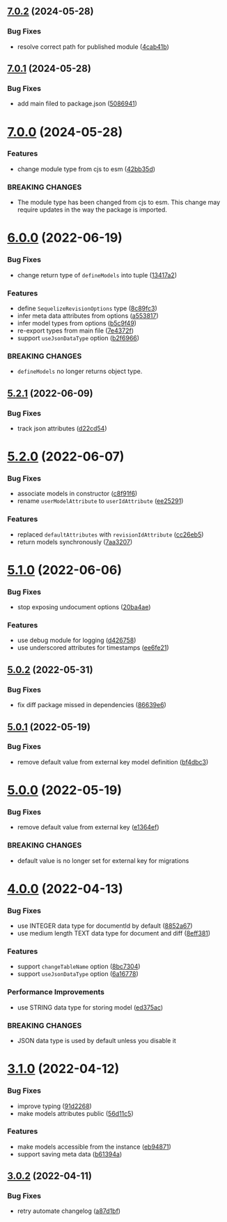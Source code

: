 ## [7.0.2](https://github.com/yujiosaka/sequelize-revision/compare/v7.0.1...v7.0.2) (2024-05-28)


### Bug Fixes

* resolve correct path for published module ([4cab41b](https://github.com/yujiosaka/sequelize-revision/commit/4cab41bbe971b0795fae311942fec59d9129bb44))

## [7.0.1](https://github.com/yujiosaka/sequelize-revision/compare/v7.0.0...v7.0.1) (2024-05-28)


### Bug Fixes

* add main filed to package.json ([5086941](https://github.com/yujiosaka/sequelize-revision/commit/5086941f9564153f649ba0bd87ca5404cec94883))

# [7.0.0](https://github.com/yujiosaka/sequelize-revision/compare/v6.0.0...v7.0.0) (2024-05-28)


### Features

* change module type from cjs to esm ([42bb35d](https://github.com/yujiosaka/sequelize-revision/commit/42bb35db563819a159c6293bf530b305b1f3334a))


### BREAKING CHANGES

* The module type has been changed from cjs to esm.
This change may require updates in the way the package is imported.

# [6.0.0](https://github.com/yujiosaka/sequelize-revision/compare/v5.2.1...v6.0.0) (2022-06-19)


### Bug Fixes

* change return type of `defineModels` into tuple ([13417a2](https://github.com/yujiosaka/sequelize-revision/commit/13417a2da7f95952a6581a7c0ff5266eba2dc9f5))


### Features

* define `SequelizeRevisionOptions` type ([8c89fc3](https://github.com/yujiosaka/sequelize-revision/commit/8c89fc3761eca9795bda44559426f9c1e521845b))
* infer meta data attributes from options ([a553817](https://github.com/yujiosaka/sequelize-revision/commit/a553817bb2e41dd6ca716153b2d6127463e13204))
* infer model types from options ([b5c9f49](https://github.com/yujiosaka/sequelize-revision/commit/b5c9f494cff29a19907344b0e68002f529d3d50b))
* re-export types from main file ([7e4372f](https://github.com/yujiosaka/sequelize-revision/commit/7e4372f483c75e43b610738a4d9ba035b8648498))
* support `useJsonDataType` option ([b2f6966](https://github.com/yujiosaka/sequelize-revision/commit/b2f6966626e42ed9358cd65dcc838e129538328d))


### BREAKING CHANGES

* `defineModels` no longer returns object type.

## [5.2.1](https://github.com/yujiosaka/sequelize-revision/compare/v5.2.0...v5.2.1) (2022-06-09)


### Bug Fixes

* track json attributes ([d22cd54](https://github.com/yujiosaka/sequelize-revision/commit/d22cd545cfcbea0889b8f84e311cd2d26d5e3a39))

# [5.2.0](https://github.com/yujiosaka/sequelize-revision/compare/v5.1.0...v5.2.0) (2022-06-07)


### Bug Fixes

* associate models in constructor ([c8f91f6](https://github.com/yujiosaka/sequelize-revision/commit/c8f91f665180d75293f3c68133116e90dd12886f))
* rename `userModelAttribute` to `userIdAttribute` ([ee25291](https://github.com/yujiosaka/sequelize-revision/commit/ee252918f5a0ae3c6bd89c580481b6f7ba312604))


### Features

* replaced `defaultAttributes` with `revisionIdAttribute` ([cc26eb5](https://github.com/yujiosaka/sequelize-revision/commit/cc26eb52def1e4e1dc32eace09f699255c848b6c))
* return models synchronously ([7aa3207](https://github.com/yujiosaka/sequelize-revision/commit/7aa3207c266812821588603b7b7f4b3519b2cbff))

# [5.1.0](https://github.com/yujiosaka/sequelize-revision/compare/v5.0.2...v5.1.0) (2022-06-06)


### Bug Fixes

* stop exposing undocument options ([20ba4ae](https://github.com/yujiosaka/sequelize-revision/commit/20ba4aef1423fb7569f2146f4fd340d65d1f8bd8))


### Features

* use debug module for logging ([d426758](https://github.com/yujiosaka/sequelize-revision/commit/d426758940b0c9faa03bfbb356bd6bb62801d2a5))
* use underscored attributes for timestamps ([ee6fe21](https://github.com/yujiosaka/sequelize-revision/commit/ee6fe21d3f53cfc8c0c25915220b267274ef8c53))

## [5.0.2](https://github.com/yujiosaka/sequelize-revision/compare/v5.0.1...v5.0.2) (2022-05-31)


### Bug Fixes

* fix diff package missed in dependencies ([86639e6](https://github.com/yujiosaka/sequelize-revision/commit/86639e6c67ff5def049adb3e1760746b8195550e))

## [5.0.1](https://github.com/yujiosaka/sequelize-revision/compare/v5.0.0...v5.0.1) (2022-05-19)


### Bug Fixes

* remove default value from external key model definition ([bf4dbc3](https://github.com/yujiosaka/sequelize-revision/commit/bf4dbc3e5bb04a5bbf10246a03337b04beb6a850))

# [5.0.0](https://github.com/yujiosaka/sequelize-revision/compare/v4.0.0...v5.0.0) (2022-05-19)


### Bug Fixes

* remove default value from external key ([e1364ef](https://github.com/yujiosaka/sequelize-revision/commit/e1364efc334b18e51557545686e2453b7e281154))


### BREAKING CHANGES

* default value is no longer set for external key for migrations

# [4.0.0](https://github.com/yujiosaka/sequelize-revision/compare/v3.1.0...v4.0.0) (2022-04-13)


### Bug Fixes

* use INTEGER data type for documentId by default ([8852a67](https://github.com/yujiosaka/sequelize-revision/commit/8852a6744a56fb99893d0a0ecea03a53dc241c44))
* use medium length TEXT data type for document and diff ([8eff381](https://github.com/yujiosaka/sequelize-revision/commit/8eff3810877daf83b3c3b02fe8b9572b08adfd85))


### Features

* support `changeTableName` option ([8bc7304](https://github.com/yujiosaka/sequelize-revision/commit/8bc730487e40d507b698f53298efb2e391bbe7a3))
* support `useJsonDataType` option ([6a16778](https://github.com/yujiosaka/sequelize-revision/commit/6a1677887dd5d3c4b5099ff1d31e4f17333be9fd))


### Performance Improvements

* use STRING data type for storing model ([ed375ac](https://github.com/yujiosaka/sequelize-revision/commit/ed375ac685d6581bf6ae0f168e674181e96067f3))


### BREAKING CHANGES

* JSON data type is used by default unless you disable it

# [3.1.0](https://github.com/yujiosaka/sequelize-revision/compare/v3.0.2...v3.1.0) (2022-04-12)


### Bug Fixes

* improve typing ([91d2268](https://github.com/yujiosaka/sequelize-revision/commit/91d2268ac763a5c02bb26b1963ba627fb8dd1024))
* make models attributes public ([56d11c5](https://github.com/yujiosaka/sequelize-revision/commit/56d11c5ab7bfd864c73cc3018f015d35baefadee))


### Features

* make models accessible from the instance ([eb94871](https://github.com/yujiosaka/sequelize-revision/commit/eb94871ed07e2cb5feda9d7fc578bfb1fb7b53b0))
* support saving meta data ([b61394a](https://github.com/yujiosaka/sequelize-revision/commit/b61394a956070499b38968aaf6e8bcdc2246b4e5))

## [3.0.2](https://github.com/yujiosaka/sequelize-revision/compare/v3.0.1...v3.0.2) (2022-04-11)


### Bug Fixes

* retry automate changelog ([a87d1bf](https://github.com/yujiosaka/sequelize-revision/commit/a87d1bfa7e5c3a852f0ba20ba1652c0f735eebd8))
